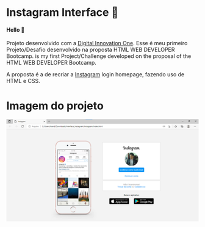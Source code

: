 # Instagram Interface :calling:

#### Hello :wave:

Projeto desenvolvido com a [Digital Innovation One](https://digitalinnovation.one/). Esse é meu primeiro Projeto/Desafio desenvolvido na proposta HTML WEB DEVELOPER Bootcamp. is my first Project/Challenge developed on the proposal of the HTML WEB DEVELOPER Bootcamp.

A proposta é a de recriar a [Instagram](https://www.instagram.com/) login homepage, fazendo uso de HTML e CSS.

# Imagem do projeto

![Alt text](https://github.com/leandromad/Instagram/blob/master/img/InstagramREADME.png?raw=true "Imagem projeto Instagram")



